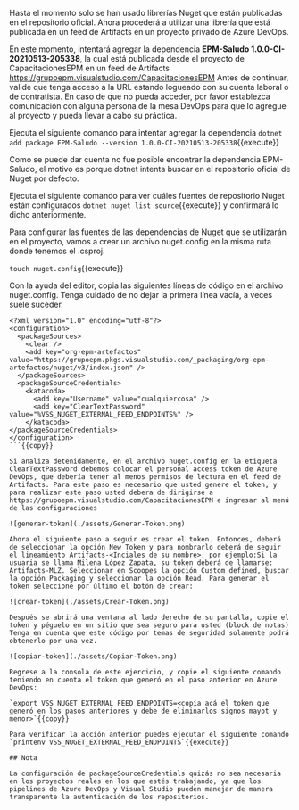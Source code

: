Hasta el momento solo se han usado librerías Nuget que están publicadas en el repositorio oficial. Ahora procederá a utilizar una librería que está publicada en un feed de Artifacts en un proyecto privado de Azure DevOps.

En este momento, intentará agregar la dependencia **EPM-Saludo 1.0.0-CI-20210513-205338**, la cual está publicada desde el proyecto de CapacitacionesEPM en un feed de Artifacts https://grupoepm.visualstudio.com/CapacitacionesEPM Antes de continuar, valide que tenga acceso a la URL estando logueado con su cuenta laboral o de contratista. En caso de que no pueda acceder, por favor establezca comunicación con alguna persona de la mesa DevOps para que lo agregue al proyecto y pueda llevar a cabo su práctica.

Ejecuta el siguiente comando para intentar agregar la dependencia `dotnet add package EPM-Saludo --version 1.0.0-CI-20210513-205338`{{execute}}

Como se puede dar cuenta no fue posible encontrar la dependencia EPM-Saludo, el motivo es porque dotnet intenta buscar en el repositorio oficial de Nuget por defecto.

Ejecuta el siguiente comando para ver cuáles fuentes de repositorio Nuget están configurados `dotnet nuget list source`{{execute}} y confirmará lo dicho anteriormente.

Para configurar las fuentes de las dependencias de Nuget que se utilizarán en el proyecto, vamos a crear un archivo nuget.config en la misma ruta donde tenemos el .csproj.

`touch nuget.config`{{execute}}

Con la ayuda del editor, copia las siguientes líneas de código en el archivo nuget.config. Tenga cuidado de no dejar la primera línea vacía, a veces suele suceder.

```
<?xml version="1.0" encoding="utf-8"?>
<configuration>
  <packageSources>
    <clear />
    <add key="org-epm-artefactos" value="https://grupoepm.pkgs.visualstudio.com/_packaging/org-epm-artefactos/nuget/v3/index.json" />
  </packageSources>
  <packageSourceCredentials>
    <katacoda>
      <add key="Username" value="cualquiercosa" />
      <add key="ClearTextPassword" value="%VSS_NUGET_EXTERNAL_FEED_ENDPOINTS%" />
    </katacoda>
</packageSourceCredentials>
</configuration>
```{{copy}}

Si analiza detenidamente, en el archivo nuget.config en la etiqueta ClearTextPassword debemos colocar el personal access token de Azure DevOps, que debería tener al menos permisos de lectura en el feed de Artifacts. Para este paso es necesario que usted genere el token, y para realizar este paso usted debera de dirigirse a https://grupoepm.visualstudio.com/CapacitacionesEPM e ingresar al menú de las configuraciones

![generar-token](./assets/Generar-Token.png)

Ahora el siguiente paso a seguir es crear el token. Entonces, deberá de seleccionar la opción New Token y para nombrarlo deberá de seguir el lineamiento Artifacts-<Inciales de su nombre>, por ejemplo:Si la usuaria se llama Milena López Zapata, su token deberá de llamarse: Artifacts-MLZ. Seleccionar en Scoopes la opción Custom defined, buscar la opción Packaging y seleccionar la opción Read. Para generar el token seleccione por último el botón de crear:

![crear-token](./assets/Crear-Token.png)

Después se abrirá una ventana al lado derecho de su pantalla, copie el token y péguelo en un sitio que sea seguro para usted (block de notas) Tenga en cuenta que este código por temas de seguridad solamente podrá obtenerlo por una vez.

![copiar-token](./assets/Copiar-Token.png)

Regrese a la consola de este ejercicio, y copie el siguiente comando teniendo en cuenta el token que generó en el paso anterior en Azure DevOps:

`export VSS_NUGET_EXTERNAL_FEED_ENDPOINTS=<copia acá el token que generó en los pasos anteriores y debe de eliminarlos signos mayot y menor>`{{copy}}

Para verificar la acción anterior puedes ejecutar el siguiente comando `printenv VSS_NUGET_EXTERNAL_FEED_ENDPOINTS`{{execute}}

## Nota

La configuración de packageSourceCredentials quizás no sea necesaria en los proyectos reales en los que estés trabajando, ya que los pipelines de Azure DevOps y Visual Studio pueden manejar de manera transparente la autenticación de los repositorios.